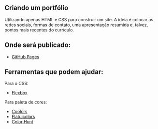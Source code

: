 ## Criando um portfólio

Utilizando apenas HTML e CSS para construir um site. A ideia é colocar as redes sociais, formas de contato, uma apresentação resumida e, talvez, pontos mais recentes do currículo.

## Onde será publicado:
- [GitHub Pages](https://pages.github.com/)

## Ferramentas que podem ajudar:

Para o CSS:
- [Flexbox](https://css-tricks.com/snippets/css/a-guide-to-flexbox/)

Para paleta de cores:
- [Coolors](https://coolors.co/palettes/trending)
- [Flatuicolors](https://flatuicolors.com/)
- [Color Hunt](https://colorhunt.co/)